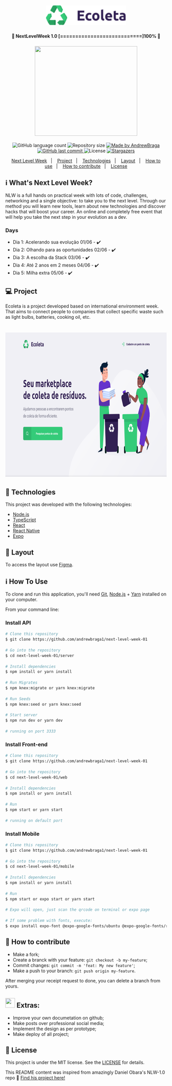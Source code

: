 <h1 align="center">
    <img alt="NextLevelWeek" title="#NextLevelWeek" src="repo/logo.png" width="250px" />
</h1>

<h4 align="center"> 
	🚀 NextLevelWeek 1.0 [===========================]100% 🚀
</h4>
<h3 align="center">
  <img src="https://media.giphy.com/media/icPn4EwqNpAsZQmInZ/giphy.gif" width="320" height="280"> 
</h3>
 

<p align="center">
  <img alt="GitHub language count" src="https://img.shields.io/github/languages/count/andrewbraga1/next-level-week-01?color=%2304D361">

  <img alt="Repository size" src="https://img.shields.io/github/repo-size/andrewbraga1/next-level-week-01">
	
  <a href="https://www.linkedin.com/in/andrew-braga-rodrigues/">
    <img alt="Made by AndrewBraga" src="https://img.shields.io/badge/made%20by-AndrewBraga-%2304D361">
  </a>

  <a href="https://github.com/andrewbraga1/next-level-week-01/commits/master">
    <img alt="GitHub last commit" src="https://img.shields.io/github/last-commit/andrewbraga1/next-level-week-01">
  </a>

  <img alt="License" src="https://img.shields.io/badge/license-MIT-brightgreen">
   <a href="https://github.com//andrewbraga1/next-level-week-01/stargazers">
    <img alt="Stargazers" src="https://img.shields.io/github/stars/andrewbraga1/next-level-week-01?style=social">
  </a>
</p>

<p align="center">
  <a href="#-nlw">Next Level Week</a>&nbsp;&nbsp;&nbsp;|&nbsp;&nbsp;&nbsp;
  <a href="#-project">Project</a>&nbsp;&nbsp;&nbsp;|&nbsp;&nbsp;&nbsp;
  <a href="#rocket-Technologies">Technologies</a>&nbsp;&nbsp;&nbsp;|&nbsp;&nbsp;&nbsp;
  <a href="#-layout">Layout</a>&nbsp;&nbsp;&nbsp;|&nbsp;&nbsp;&nbsp;
  <a href="#-how-to-use">How to use</a>&nbsp;&nbsp;&nbsp;|&nbsp;&nbsp;&nbsp;
  <a href="#-how-to-contribute">How to contribute</a>&nbsp;&nbsp;&nbsp;|&nbsp;&nbsp;&nbsp;
  <a href="#memo-license">License</a>
</p>

## :information_source: What's Next Level Week?

NLW is a full hands on practical week with lots of code, challenges, networking and a single objective: to take you to the next level.
Through our method you will learn new tools, learn about new technologies and discover hacks that will boost your career.
An online and completely free event that will help you take the next step in your evolution as a dev.

### Days
- Dia 1: Acelerando sua evolução 01/06 - ✔️
- Dia 2: Olhando para as oportunidades 02/06 - ✔️
- Dia 3: A escolha da Stack 03/06 - ✔️
- Dia 4: Até 2 anos em 2 meses 04/06 - ✔️
- Dia 5: Milha extra 05/06 - ✔️

## 💻 Project

Ecoleta is a project developed based on international environment week. 
That aims to connect people to companies that collect specific waste such as light bulbs, batteries, cooking oil, etc.

<h1 align="center">
    <img alt="Example" title="Example" src="repo/WebHome.png" width="750" height="450" />
</h1>


## :rocket: Technologies

This project was developed with the following technologies:

- [Node.js][nodejs]
- [TypeScript][typescript]
- [React][reactjs]
- [React Native][rn]
- [Expo][expo]

## 🔖 Layout

To access the layout use [Figma](https://www.figma.com/file/1SxgOMojOB2zYT0Mdk28lB/).

## :information_source: How To Use

To clone and run this application, you'll need [Git](https://git-scm.com), [Node.js][nodejs] + [Yarn][yarn] installed on your computer.

From your command line:

### Install API 

```bash
# Clone this repository
$ git clone https://github.com/andrewbraga1/next-level-week-01

# Go into the repository
$ cd next-level-week-01/server

# Install dependencies
$ npm install or yarn install

# Run Migrates
$ npm knex:migrate or yarn knex:migrate

# Run Seeds
$ npm knex:seed or yarn knex:seed

# Start server
$ npm run dev or yarn dev

# running on port 3333
```

### Install Front-end

```bash
# Clone this repository
$ git clone https://github.com/andrewbraga1/next-level-week-01

# Go into the repository
$ cd next-level-week-01/web

# Install dependencies
$ npm install or yarn install

# Run
$ npm start or yarn start

# running on default port
```

### Install Mobile

```bash
# Clone this repository
$ git clone https://github.com/andrewbraga1/next-level-week-01

# Go into the repository
$ cd next-level-week-01/mobile

# Install dependencies
$ npm install or yarn install

# Run
$ npm start or expo start or yarn start

# Expo will open, just scan the qrcode on terminal or expo page

# If some problem with fonts, execute:
$ expo install expo-font @expo-google-fonts/ubuntu @expo-google-fonts/roboto

```

## 🤔 How to contribute

- Make a fork;
- Create a branck with your feature: `git checkout -b my-feature`;
- Commit changes: `git commit -m 'feat: My new feature'`;
- Make a push to your branch: `git push origin my-feature`.

After merging your receipt request to done, you can delete a branch from yours.


## <img src="https://media.giphy.com/media/sxJ1nCeUoNSfe/giphy.gif" width="30" height="30"> Extras:

- Improve your own documetation on github;
- Make posts over professional social media; 
- Implement the design as per prototype;
- Make deploy of all project;

## :memo: License

This project is under the MIT license. See the [LICENSE](https://github.com/andrewbraga1/next-level-week-01/blob/master/LICENSE) for details.


This README content was inspired from amazingly Daniel Obara's NLW-1.0 repo :wave: [Find his project here!](https://github.com/DanielObara/NLW-1.0)


[nodejs]: https://nodejs.org/
[typescript]: https://www.typescriptlang.org/
[expo]: https://expo.io/
[reactjs]: https://reactjs.org
[rn]: https://facebook.github.io/react-native/
[yarn]: https://yarnpkg.com/
[vs]: https://code.visualstudio.com/
[vceditconfig]: https://marketplace.visualstudio.com/items?itemName=EditorConfig.EditorConfig
[vceslint]: https://marketplace.visualstudio.com/items?itemName=dbaeumer.vscode-eslint
[prettier]: https://marketplace.visualstudio.com/items?itemName=esbenp.prettier-vscode

